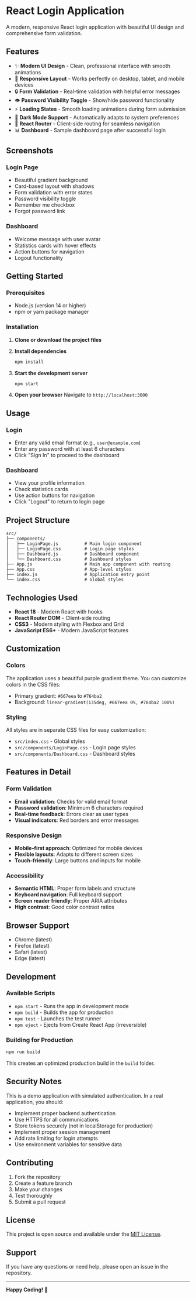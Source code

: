 # React Login Application

A modern, responsive React login application with beautiful UI design and comprehensive form validation.

## Features

- ✨ **Modern UI Design** - Clean, professional interface with smooth animations
- 📱 **Responsive Layout** - Works perfectly on desktop, tablet, and mobile devices
- 🔒 **Form Validation** - Real-time validation with helpful error messages
- 👁️ **Password Visibility Toggle** - Show/hide password functionality
- ⚡ **Loading States** - Smooth loading animations during form submission
- 🎨 **Dark Mode Support** - Automatically adapts to system preferences
- 🚀 **React Router** - Client-side routing for seamless navigation
- 📊 **Dashboard** - Sample dashboard page after successful login

## Screenshots

### Login Page
- Beautiful gradient background
- Card-based layout with shadows
- Form validation with error states
- Password visibility toggle
- Remember me checkbox
- Forgot password link

### Dashboard
- Welcome message with user avatar
- Statistics cards with hover effects
- Action buttons for navigation
- Logout functionality

## Getting Started

### Prerequisites

- Node.js (version 14 or higher)
- npm or yarn package manager

### Installation

1. **Clone or download the project files**

2. **Install dependencies**
   ```bash
   npm install
   ```

3. **Start the development server**
   ```bash
   npm start
   ```

4. **Open your browser**
   Navigate to `http://localhost:3000`

## Usage

### Login
- Enter any valid email format (e.g., `user@example.com`)
- Enter any password with at least 6 characters
- Click "Sign In" to proceed to the dashboard

### Dashboard
- View your profile information
- Check statistics cards
- Use action buttons for navigation
- Click "Logout" to return to login page

## Project Structure

```
src/
├── components/
│   ├── LoginPage.js          # Main login component
│   ├── LoginPage.css         # Login page styles
│   ├── Dashboard.js          # Dashboard component
│   └── Dashboard.css         # Dashboard styles
├── App.js                    # Main app component with routing
├── App.css                   # App-level styles
├── index.js                  # Application entry point
└── index.css                 # Global styles
```

## Technologies Used

- **React 18** - Modern React with hooks
- **React Router DOM** - Client-side routing
- **CSS3** - Modern styling with Flexbox and Grid
- **JavaScript ES6+** - Modern JavaScript features

## Customization

### Colors
The application uses a beautiful purple gradient theme. You can customize colors in the CSS files:

- Primary gradient: `#667eea` to `#764ba2`
- Background: `linear-gradient(135deg, #667eea 0%, #764ba2 100%)`

### Styling
All styles are in separate CSS files for easy customization:
- `src/index.css` - Global styles
- `src/components/LoginPage.css` - Login page styles
- `src/components/Dashboard.css` - Dashboard styles

## Features in Detail

### Form Validation
- **Email validation**: Checks for valid email format
- **Password validation**: Minimum 6 characters required
- **Real-time feedback**: Errors clear as user types
- **Visual indicators**: Red borders and error messages

### Responsive Design
- **Mobile-first approach**: Optimized for mobile devices
- **Flexible layouts**: Adapts to different screen sizes
- **Touch-friendly**: Large buttons and inputs for mobile

### Accessibility
- **Semantic HTML**: Proper form labels and structure
- **Keyboard navigation**: Full keyboard support
- **Screen reader friendly**: Proper ARIA attributes
- **High contrast**: Good color contrast ratios

## Browser Support

- Chrome (latest)
- Firefox (latest)
- Safari (latest)
- Edge (latest)

## Development

### Available Scripts

- `npm start` - Runs the app in development mode
- `npm build` - Builds the app for production
- `npm test` - Launches the test runner
- `npm eject` - Ejects from Create React App (irreversible)

### Building for Production

```bash
npm run build
```

This creates an optimized production build in the `build` folder.

## Security Notes

This is a demo application with simulated authentication. In a real application, you should:

- Implement proper backend authentication
- Use HTTPS for all communications
- Store tokens securely (not in localStorage for production)
- Implement proper session management
- Add rate limiting for login attempts
- Use environment variables for sensitive data

## Contributing

1. Fork the repository
2. Create a feature branch
3. Make your changes
4. Test thoroughly
5. Submit a pull request

## License

This project is open source and available under the [MIT License](LICENSE).

## Support

If you have any questions or need help, please open an issue in the repository.

---

**Happy Coding! 🚀**
